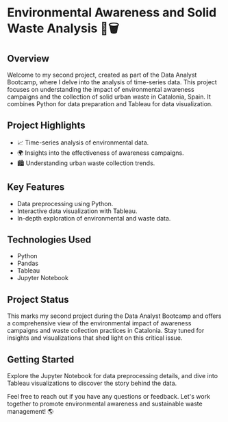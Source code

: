 # Environmental Awareness and Solid Waste Analysis 🌿🗑️

## Overview
Welcome to my second project, created as part of the Data Analyst Bootcamp, where I delve into the analysis of time-series data. This project focuses on understanding the impact of environmental awareness campaigns and the collection of solid urban waste in Catalonia, Spain. It combines Python for data preparation and Tableau for data visualization.

## Project Highlights
- 📈 Time-series analysis of environmental data.
- 🌍 Insights into the effectiveness of awareness campaigns.
- 🏙️ Understanding urban waste collection trends.

## Key Features
- Data preprocessing using Python.
- Interactive data visualization with Tableau.
- In-depth exploration of environmental and waste data.

## Technologies Used
- Python
- Pandas
- Tableau
- Jupyter Notebook

## Project Status
This marks my second project during the Data Analyst Bootcamp and offers a comprehensive view of the environmental impact of awareness campaigns and waste collection practices in Catalonia. Stay tuned for insights and visualizations that shed light on this critical issue.

## Getting Started
Explore the Jupyter Notebook for data preprocessing details, and dive into Tableau visualizations to discover the story behind the data.

Feel free to reach out if you have any questions or feedback. Let's work together to promote environmental awareness and sustainable waste management! 🌎
